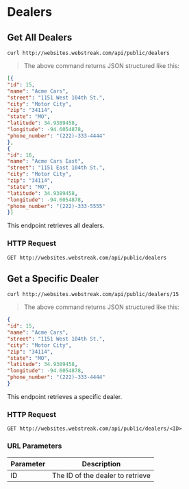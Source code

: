 # Dealers

## Get All Dealers

```shell
curl http://websites.webstreak.com/api/public/dealers
```

> The above command returns JSON structured like this:

```json
[{
"id": 15,
"name": "Acme Cars",
"street": "1151 West 104th St.",
"city": "Motor City",
"zip": "34114",
"state": "MO",
"latitude": 34.9389458,
"longitude": -94.6054878,
"phone_number": "(222)-333-4444"
}, 
{
"id": 16,
"name": "Acme Cars East",
"street": "1151 East 104th St.",
"city": "Motor City",
"zip": "34114",
"state": "MO",
"latitude": 34.9389458,
"longitude": -94.6054878,
"phone_number": "(222)-333-5555"
}]
```

This endpoint retrieves all dealers.

### HTTP Request

`GET http://websites.webstreak.com/api/public/dealers`


## Get a Specific Dealer

```shell
curl http://websites.webstreak.com/api/public/dealers/15
```

> The above command returns JSON structured like this:

```json
{
"id": 15,
"name": "Acme Cars",
"street": "1151 West 104th St.",
"city": "Motor City",
"zip": "34114",
"state": "MO",
"latitude": 34.9389458,
"longitude": -94.6054878,
"phone_number": "(222)-333-4444"
}
```

This endpoint retrieves a specific dealer.


### HTTP Request

`GET http://websites.webstreak.com/api/public/dealers/<ID>`

### URL Parameters

Parameter | Description
--------- | -----------
ID | The ID of the dealer to retrieve